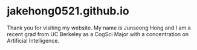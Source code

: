 # jakehong0521.github.io
Thank you for visiting my website. My name is Junseong Hong and I am a recent grad from UC Berkeley as a CogSci Major with a concentration on Artificial Intelligence.